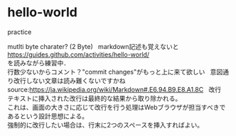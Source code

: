 # hello-world
practice  
  
mutlti byte charater? (2 Byte)  
markdown記述も覚えないと  
https://guides.github.com/activities/hello-world/  
を読みながら練習中．  
行数少ないからコメント？"commit changes"がもっと上に来て欲しい  
意図通り改行しない文章は読み難くないですかね  
source:https://ja.wikipedia.org/wiki/Markdown#.E6.94.B9.E8.A1.8C  
改行  
テキストに挿入された改行は最終的な結果から取り除かれる。  
これは、画面の大きさに応じて改行を行う処理はWebブラウザが担当すべきであるという設計思想による。  
強制的に改行したい場合は、行末に2つのスペースを挿入すればよい。  
